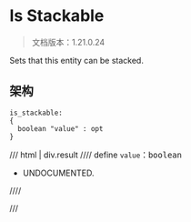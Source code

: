 # Is Stackable

> 文档版本：1.21.0.24

Sets that this entity can be stacked.

## 架构

```mcschema
is_stackable:
{
  boolean "value" : opt
}

```

/// html | div.result
//// define
`value`：<samp>boolean</samp>

- UNDOCUMENTED.


////


///

